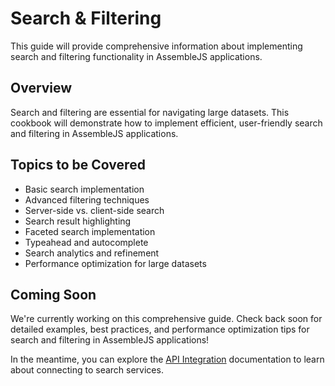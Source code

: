 # Search & Filtering

This guide will provide comprehensive information about implementing search and filtering functionality in AssembleJS applications.

## Overview

Search and filtering are essential for navigating large datasets. This cookbook will demonstrate how to implement efficient, user-friendly search and filtering in AssembleJS applications.

## Topics to be Covered

- Basic search implementation
- Advanced filtering techniques
- Server-side vs. client-side search
- Search result highlighting
- Faceted search implementation
- Typeahead and autocomplete
- Search analytics and refinement
- Performance optimization for large datasets

## Coming Soon

We're currently working on this comprehensive guide. Check back soon for detailed examples, best practices, and performance optimization tips for search and filtering in AssembleJS applications!

In the meantime, you can explore the [API Integration](../cookbook/api-integration) documentation to learn about connecting to search services.